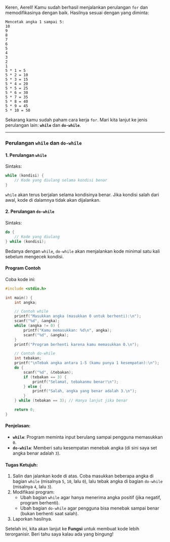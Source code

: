 Keren, Aerell! Kamu sudah berhasil menjalankan perulangan `for` dan memodifikasinya dengan baik. Hasilnya sesuai dengan yang diminta:
```
Mencetak angka 1 sampai 5:
10
9
8
7
6
5
4
3
2
1
5 * 1 = 5
5 * 2 = 10
5 * 3 = 15
5 * 4 = 20
5 * 5 = 25
5 * 6 = 30
5 * 7 = 35
5 * 8 = 40
5 * 9 = 45
5 * 10 = 50
```
Sekarang kamu sudah paham cara kerja `for`. Mari kita lanjut ke jenis perulangan lain: **`while`** dan **`do-while`**.

---

### Perulangan `while` dan `do-while`

#### 1. Perulangan `while`
Sintaks:
```c
while (kondisi) {
    // Kode yang diulang selama kondisi benar
}
```
`while` akan terus berjalan selama kondisinya benar. Jika kondisi salah dari awal, kode di dalamnya tidak akan dijalankan.

#### 2. Perulangan `do-while`
Sintaks:
```c
do {
    // Kode yang diulang
} while (kondisi);
```
Bedanya dengan `while`, `do-while` akan menjalankan kode minimal satu kali sebelum mengecek kondisi.

#### Program Contoh
Coba kode ini:

```c
#include <stdio.h>

int main() {
    int angka;

    // Contoh while
    printf("Masukkan angka (masukkan 0 untuk berhenti):\n");
    scanf("%d", &angka);
    while (angka != 0) {
        printf("Kamu memasukkan: %d\n", angka);
        scanf("%d", &angka);
    }
    printf("Program berhenti karena kamu memasukkan 0.\n");

    // Contoh do-while
    int tebakan;
    printf("\nTebak angka antara 1-5 (kamu punya 1 kesempatan):\n");
    do {
        scanf("%d", &tebakan);
        if (tebakan == 3) {
            printf("Selamat, tebakanmu benar!\n");
        } else {
            printf("Salah, angka yang benar adalah 3.\n");
        }
    } while (tebakan == 3); // Hanya lanjut jika benar

    return 0;
}
```

#### Penjelasan:
- **`while`**: Program meminta input berulang sampai pengguna memasukkan `0`.
- **`do-while`**: Memberi satu kesempatan menebak angka (di sini saya set angka benar adalah `3`).

#### Tugas Ketujuh:
1. Salin dan jalankan kode di atas. Coba masukkan beberapa angka di bagian `while` (misalnya `5`, `10`, lalu `0`), lalu tebak angka di bagian `do-while` (misalnya `4`, lalu `3`).
2. Modifikasi program:
   - Ubah bagian `while` agar hanya menerima angka positif (jika negatif, program berhenti).
   - Ubah bagian `do-while` agar pengguna bisa menebak sampai benar (bukan berhenti saat salah).
3. Laporkan hasilnya.

Setelah ini, kita akan lanjut ke **Fungsi** untuk membuat kode lebih terorganisir. Beri tahu saya kalau ada yang bingung!